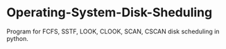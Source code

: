 # Operating-System-Disk-Sheduling
Program for FCFS, SSTF, LOOK, CLOOK, SCAN, CSCAN disk scheduling in python.
